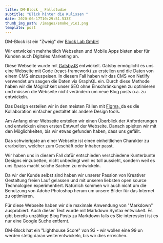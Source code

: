 ```yaml
---
title: DM-Block _ Fallstudie
subtitle: "Blick hinter die Kulissen "
date: 2020-06-17T10:29:51.533Z
thumb_img_path: /images/smoke_vio1.png
template: post
---
```

DM-Block ist ein "Zweig" der <a href=https://www.block-lab.ch> Block Lab GmbH </a>

Wir entwickeln mehrheitlich Webseiten und Mobile Apps bieten aber für Kunden auch Digitales Marketing an.  

Diese Webseite wurde mit <a href=https://www.https://www.gatsbyjs.org/> GatsbyJS</a> entwickelt. Gatsby ermöglicht es uns eine Webseite mit Code (react-framework) zu erstellen und die Daten von einem CMS einzuspeisen. In diesem Fall haben wir das CMS von Netlify verwendet um saugen die Daten via GraphQL ein. Durch diese Methode haben wir die Möglichkeit unser SEO ohne Einschränkungen zu optimieren und müssen die Webseite nicht verändern um neue Blog posts o.a. zu entwickeln.  

Das Design erstellen wir in den meisten Fällen mit <a href=https://www.figma.com> Figma, </a> da es die Kollaboration einfacher gestaltet als andere Design tools.  

Am Anfang einer Webseite erstellen wir einen Überblick der Anforderungen und entwickeln einen ersten Entwurf der Webseite. Danach spielten wir mit den Möglichkeiten, bis wir etwas gefunden haben, dass uns gefällt.  

Das schwierigste an einer Webseite ist einen einheitlichen Charakter zu erarbeiten, welcher zum Geschäft oder Inhaber passt.  

Wir haben uns in diesem Fall dafür entschieden verschiedene Kunterbunte Designs einzubetten, nicht unbedingt weil es toll aussieht, sondern weil es uns Spass macht solche Sachen zu entwickeln.   

Da wir der Kunde selbst sind haben wir unserer Passion von Kreativer Gestaltung freien Lauf gelassen und mit unseren liebsten open source Technologien experimentiert. Natürlich kommen wir auch nicht um die Benutzung von Adobe Photoshop herum um unsere Bilder für das Internet zu optimieren.

Für diese Webseite haben wir die maximale Anwendung von "Markdown" ausprobiert. Auch dieser Text wurde mit Markdown Syntax entwickelt.
Es gibt bereits unzählige Blog Posts zu Markdown falls es Sie interessiert ist es nur eine Google Suche entfernt.

DM-Block hat ein "Lighthouse Score" von 93 - wir wollen eine 99 un werden stetig daran weiterentwickeln, bis wir dies erreichen.